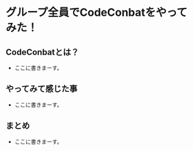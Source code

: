 # グループ全員でCodeConbatをやってみた！
## CodeConbatとは？
+ ここに書きまーす。
## やってみて感じた事
+ ここに書きまーす。
## まとめ
+ ここに書きまーす。



